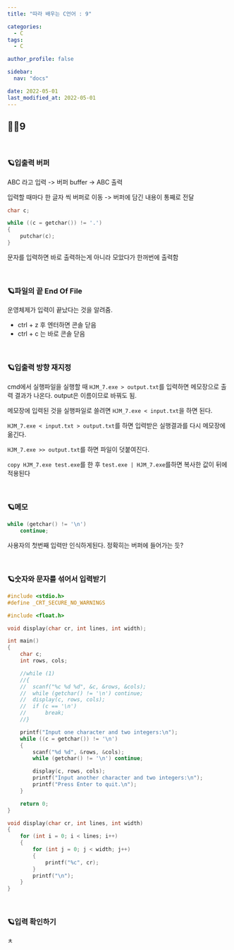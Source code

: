 ```yaml
---
title: "따라 배우는 C언어 : 9"

categories:
  - C
tags:
  - C

author_profile: false

sidebar:
  nav: "docs"

date: 2022-05-01
last_modified_at: 2022-05-01
---
```


## 🙇‍♀️9

<br>

### 🪐입출력 버퍼

ABC 라고 입력 -> 버퍼 buffer -> ABC 출력

입력할 때마다 한 글자 씩 버퍼로 이동 -> 버퍼에 담긴 내용이 통째로 전달

```c
char c;

while ((c = getchar()) != '.')
{
	putchar(c);
}
```
문자를 입력하면 바로 출력하는게 아니라 모았다가 한꺼번에 출력함

<br>

### 🪐파일의 끝 End Of File

운영체제가 입력이 끝났다는 것을 알려줌. 

* ctrl + z 후 엔터하면 콘솔 닫음
* ctrl + c 는 바로 콘솔 닫음

<br>

### 🪐입출력 방향 재지정

cmd에서 실행파일을 실행할 때 `HJM_7.exe > output.txt`를 입력하면 메모장으로 출력 결과가 나온다. output은 이름이므로 바꿔도 됨.

메모장에 입력된 것을 실행파일로 쓸려면 `HJM_7.exe < input.txt`을 하면 된다.

`HJM_7.exe < input.txt > output.txt`를 하면 입력받은 실행결과를 다시 메모장에 옮긴다.

`HJM_7.exe >> output.txt`를 하면 파일이 덧붙여진다.

`copy HJM_7.exe test.exe`를 한 후 `test.exe | HJM_7.exe`를하면 복사한 값이 뒤에 적용된다



<br>

### 🪐메모

```c
while (getchar() != '\n')
    continue;
```
사용자의 첫번째 입력만 인식하게된다. 정확히는 버퍼에 들어가는 듯?

<br>

### 🪐숫자와 문자를 섞어서 입력받기

```c
#include <stdio.h>
#define _CRT_SECURE_NO_WARNINGS

#include <float.h>

void display(char cr, int lines, int width);

int main()
{
	char c;
	int rows, cols;

	//while (1)
	//{
	//	scanf("%c %d %d", &c, &rows, &cols);
	//	while (getchar() != '\n') continue;
	//	display(c, rows, cols);
	//	if (c == '\n')
	//		break;
	//}

	printf("Input one character and two integers:\n");
	while ((c = getchar()) != '\n')
	{
		scanf("%d %d", &rows, &cols);
		while (getchar() != '\n') continue;

		display(c, rows, cols);
		printf("Input another character and two integers:\n");
		printf("Press Enter to quit.\n");
	}

	return 0;
}

void display(char cr, int lines, int width)
{
	for (int i = 0; i < lines; i++)
	{
		for (int j = 0; j < width; j++)
		{
			printf("%c", cr);
		}
		printf("\n");
	}
}
```

<br>

### 🪐입력 확인하기

ㅊ